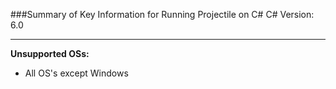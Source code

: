 ###Summary of Key Information for Running Projectile on C#
C# Version: 6.0

------------------------------------------------------------
**Unsupported OSs:**
- All OS's except Windows
